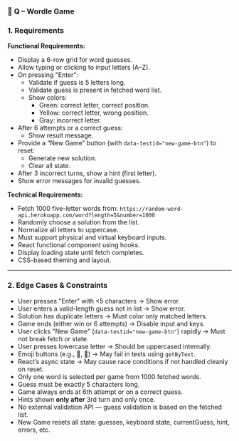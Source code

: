 ### 📝 **Q – Wordle Game**

### 1. Requirements

**Functional Requirements:**
* Display a 6-row grid for word guesses.
* Allow typing or clicking to input letters (A–Z).
* On pressing "Enter":
    * Validate if guess is 5 letters long.
    * Validate guess is present in fetched word list.
    * Show colors:
        * Green: correct letter, correct position.
        * Yellow: correct letter, wrong position.
        * Gray: incorrect letter.
* After 6 attempts or a correct guess:
    * Show result message.
* Provide a “New Game” button (with `data-testid="new-game-btn"`) to reset:
    * Generate new solution.
    * Clear all state.
* After 3 incorrect turns, show a hint (first letter).
* Show error messages for invalid guesses.

**Technical Requirements:**
* Fetch 1000 five-letter words from: `https://random-word-api.herokuapp.com/word?length=5&number=1000`
* Randomly choose a solution from the list.
* Normalize all letters to uppercase.
* Must support physical and virtual keyboard inputs.
* React functional component using hooks.
* Display loading state until fetch completes.
* CSS-based theming and layout.

---

### 2. Edge Cases & Constraints
* User presses "Enter" with <5 characters → Show error.
* User enters a valid-length guess not in list → Show error.
* Solution has duplicate letters → Must color only matched letters.
* Game ends (either win or 6 attempts) → Disable input and keys.
* User clicks "New Game" (`data-testid="new-game-btn"`) rapidly → Must not break fetch or state.
* User presses lowercase letter → Should be uppercased internally.
* Emoji buttons (e.g., 🔄, 🎉) → May fail in tests using `getByText`.
* React’s async state → May cause race conditions if not handled cleanly on reset.
* Only one word is selected per game from 1000 fetched words.
* Guess must be exactly 5 characters long.
* Game always ends at 6th attempt or on a correct guess.
* Hints shown **only after** 3rd turn and only once.
* No external validation API — guess validation is based on the fetched list.
* New Game resets all state: guesses, keyboard state, currentGuess, hint, errors, etc.